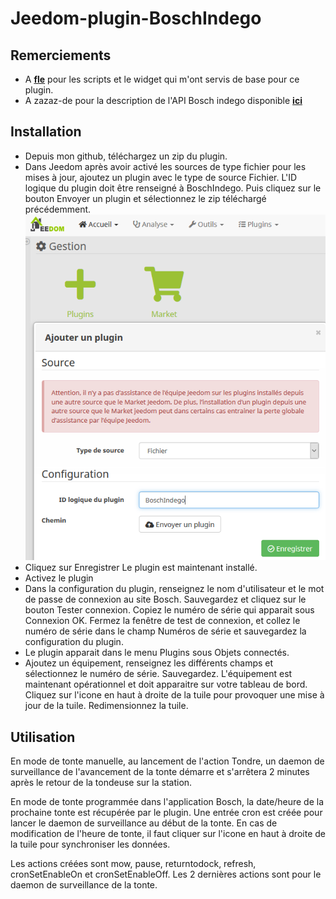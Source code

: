 # Jeedom-plugin-BoschIndego

## Remerciements
- A [**fle**](www.jeedom.com/forum/memberlist.php?mode=viewprofile&u=1461) pour les scripts et le widget qui m'ont servis de base pour ce plugin.
- A zazaz-de pour la description de l'API Bosch indego disponible [**ici**](github.com/zazaz-de/iot-device-bosch-indego-controller/blob/master/PROTOCOL.md)

## Installation
- Depuis mon github, téléchargez un zip du plugin.
- Dans Jeedom après avoir activé les sources de type fichier pour les mises à jour, ajoutez un plugin avec le type de source Fichier. L'ID logique du plugin doit être renseigné à BoschIndego. Puis cliquez sur le bouton Envoyer un plugin et sélectionnez le zip téléchargé précédemment.
![Alt text](https://github.com/jpty/Jeedom-plugin-BoschIndego/blob/master/InstallPluginBoschIndego.PNG)
- Cliquez sur Enregistrer Le plugin est maintenant installé.
- Activez le plugin
- Dans la configuration du plugin, renseignez le nom d'utilisateur et le mot de passe de connexion au site Bosch. Sauvegardez et cliquez sur le bouton Tester connexion. Copiez le numéro de série qui apparait sous Connexion OK. Fermez la fenêtre de test de connexion, et collez le numéro de série dans le champ Numéros de série et sauvegardez la configuration du plugin.
- Le plugin apparait dans le menu Plugins sous Objets connectés.
- Ajoutez un équipement, renseignez les différents champs et sélectionnez le numéro de série. Sauvegardez. L'équipement est maintenant opérationnel et doit apparaitre sur votre tableau de bord. Cliquez sur l'icone en haut à droite de la tuile pour provoquer une mise à jour de la tuile. Redimensionnez la tuile.

## Utilisation
En mode de tonte manuelle, au lancement de l'action Tondre, un daemon de surveillance de l'avancement de la tonte démarre et s'arrêtera 2 minutes après le retour de la tondeuse sur la station.

En mode de tonte programmée dans l'application Bosch, la date/heure de la prochaine tonte est récupérée par le plugin. Une entrée cron est créée pour lancer le daemon de surveillance au début de la tonte. En cas de modification de l'heure de tonte, il faut cliquer sur l'icone en haut à droite de la tuile pour synchroniser les données. 

Les actions créées sont mow, pause, returntodock, refresh, cronSetEnableOn et cronSetEnableOff. Les 2 dernières actions sont pour le daemon de surveillance de la tonte.


